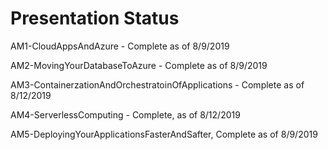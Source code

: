 # Presentation Status

AM1-CloudAppsAndAzure - Complete as of 8/9/2019

AM2-MovingYourDatabaseToAzure - Complete as of 8/9/2019

AM3-ContainerzationAndOrchestratoinOfApplications - Complete as of 8/12/2019

AM4-ServerlessComputing - Complete,  as of 8/12/2019

AM5-DeployingYourApplicationsFasterAndSafter, Complete as of 8/9/2019

